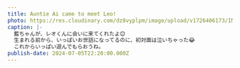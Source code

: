 ```yaml
---
title: Auntie Ai came to meet Leo!
photo: https://res.cloudinary.com/dz8vyplpm/image/upload/v1726406173/IMG_0163_ozn6nz.jpg
caption: |-
  藍ちゃんが、レオくんに会いに来てくれたよ😊
  生まれる前から、いっぱいお世話になってるのに、初対面は泣いちゃった😂
  これからいっぱい遊んでもらおうね。
publish-date: 2024-07-05T22:20:00.000Z
---
```

